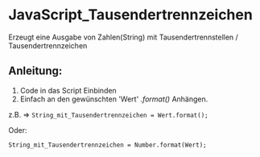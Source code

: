 # JavaScript_Tausendertrennzeichen

Erzeugt eine Ausgabe von Zahlen(String) mit Tausendertrennstellen / Tausendertrennzeichen

## Anleitung:
1. Code in das Script Einbinden
2. Einfach an den gewünschten 'Wert' *.format()* Anhängen.

z.B. =>
`String_mit_Tausendertrennzeichen = Wert.format();`

Oder:

`String_mit_Tausendertrennzeichen = Number.format(Wert);`
